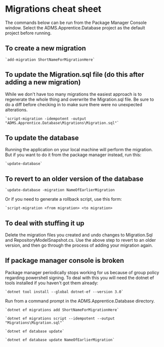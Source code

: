 ﻿# Migrations cheat sheet

The commands below can be run from the Package Manager Console window. Select the ADMS.Apprentice.Database
project as the default project before running.

## To create a new migration

    `add-migration ShortNameForMigrationHere`

## To update the Migration.sql file (do this after adding a new migration)

While we don't have too many migrations the easiest approach is to regenerate the whole thing and
overwrite the Migration.sql file. Be sure to do a diff before checking in to make sure there were no
unexpected alterations.

    `script-migration -idempotent -output "ADMS.Apprentice.Database\Migrations\Migration.sql"`

## To update the database

Running the application on your local machine will perform the migration. But if you want to do it
from the package manager instead, run this:

    `update-database`

## To revert to an older version of the database

    `update-database -migration NameOfEarlierMigration

Or if you need to generate a rollback script, use this form:

    `script-migration <from migration> <to migration>

## To deal with stuffing it up

Delete the migration files you created and undo changes to Migration.Sql and RepositoryModelSnapshot.cs.
Use the above step to revert to an older version, and then go through the process of adding your migration again.

## If package manager console is broken

Package manager periodically stops working for us because of group policy regarding powershell signing. To deal with this you will need the dotnet ef tools installed if you haven't got them already:

	`dotnet tool install --global dotnet-ef --version 3.0`

Run from a command prompt in the ADMS.Apprentice.Database directory.

    `dotnet ef migrations add ShortNameForMigrationHere`

    `dotnet ef migrations script --idempotent --output "Migrations\Migration.sql"`

    `dotnet ef database update`

    `dotnet ef database update NameOfEarlierMigration`